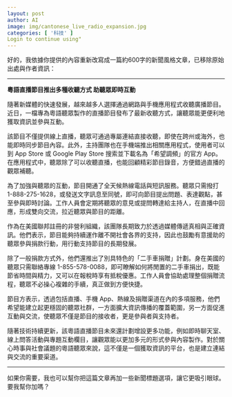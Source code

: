 ```yaml
---
layout: post
author: AI
image: img/cantonese_live_radio_expansion.jpg
categories: [ '科技' ]
Login to continue using"
---
```

好的，我依據你提供的內容重新改寫成一篇約600字的新聞風格文章，已移除原始出處與作者資訊：  

---

**粵語直播節目推出多種收聽方式 助聽眾即時互動**  

隨著新媒體的快速發展，越來越多人選擇通過網路與手機應用程式收聽廣播節目。近日，一檔專為粵語聽眾製作的直播節目發布了最新收聽方式，讓聽眾能更便利地獲取資訊並參與互動。  

該節目不僅提供線上直播，聽眾可通過專屬連結直接收聽，即使在跨州或海外，也能即時同步節目內容。此外，主持團隊也在手機端推出相關應用程式，使用者可以到 App Store 或 Google Play Store 搜索並下載名為「希望調頻」的官方 App。在應用程式中，聽眾除了可以收聽直播，也能回顧精彩節目錄音，方便錯過直播的觀眾補聽。  

為了加強與聽眾的互動，節目開通了全天候熱線電話與短訊服務。聽眾只需撥打 1-888-275-1628，或發送文字訊息至同號，即可向節目提出問題、表達觀點，甚至參與即時討論。工作人員會定期將聽眾的意見或提問轉達給主持人，在直播中回應，形成雙向交流，拉近聽眾與節目的距離。  

作為在美國聯邦註冊的非營利組織，該團隊長期致力於透過媒體傳遞真相與正確資訊。他們表示，節目能夠持續運作離不開社會各界的支持，因此也鼓勵有意援助的聽眾參與捐款行動，用行動支持節目的長期發展。  

除了一般捐款方式外，他們還推出了別具特色的「二手車捐贈」計劃。身在美國的聽眾只需聯絡專線 1-855-578-0088，即可瞭解如何將閒置的二手車捐出，既能節省時間與精力，又可以在報稅時享有抵稅優惠。工作人員會協助處理整個捐贈流程，聽眾不必操心複雜的手續，真正做到方便快捷。  

節目方表示，透過包括直播、手機 App、熱線及捐贈渠道在內的多項服務，他們希望能建立起更穩固的聽眾社群，一方面擴大資訊傳播的覆蓋範圍，另一方面促進互動與交流，使聽眾不僅是節目的接收者，更是參與者與支持者。  

隨著技術持續更新，該粵語直播節目未來還計劃增設更多功能，例如即時聊天室、線上問答活動與專題互動欄目，讓觀眾能以更加多元的形式參與內容製作。對於關心時事與社會議題的粵語聽眾來說，這不僅是一個獲取資訊的平台，也是建立連結與交流的重要渠道。  

---  

如果你需要，我也可以幫你把這篇文章再加一些新聞標題選項，讓它更吸引眼球。要我幫你加嗎？